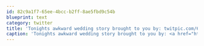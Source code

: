 ```yaml
---
id: 82c9a1f7-65ee-4bcc-b2ff-8ae5fbd9c54b
blueprint: text
category: twitter
title: 'Tonights awkward wedding story brought to you by: twitpic.com/6fpb3b'
caption: 'Tonights awkward wedding story brought to you by: <a href="http://twitpic.com/6fpb3b" title="http://twitpic.com/6fpb3b" class="link link_untco">twitpic.com/6fpb3b</a>'
---
```

